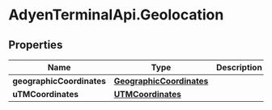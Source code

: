 # AdyenTerminalApi.Geolocation

## Properties

Name | Type | Description | Notes
------------ | ------------- | ------------- | -------------
**geographicCoordinates** | [**GeographicCoordinates**](GeographicCoordinates.md) |  | [optional] 
**uTMCoordinates** | [**UTMCoordinates**](UTMCoordinates.md) |  | [optional] 


